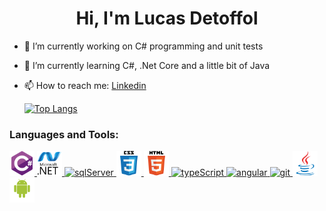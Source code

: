 

<h1 align="center">Hi, I'm Lucas Detoffol</h1>

- 🔭 I’m currently working on C# programming and unit tests
- 🌱 I’m currently learning C#, .Net Core and a little bit of Java
- 📫 How to reach me: [Linkedin](https://www.linkedin.com/in/lucas-de-toffol-lemos-65504819b/)


  [![Top Langs](https://github-readme-stats.vercel.app/api/top-langs/?username=lucasdetoffollemos&layout=compact)](https://github.com/lucasdetoffollemos/github-readme-stats)


<h3 align="left">Languages and Tools:</h3>
<p align="left">  
  
  
  <a href="https://www.w3schools.com/cs/" target="_blank"> <img src="https://raw.githubusercontent.com/devicons/devicon/master/icons/csharp/csharp-original.svg" alt="csharp" width="40" height="40"/> </a>  <a href="https://www.docker.com/" target="_blank"> </a> <a href="https://dotnet.microsoft.com/" target="_blank"> <img src="https://raw.githubusercontent.com/devicons/devicon/master/icons/dot-net/dot-net-original-wordmark.svg" alt="dotnet" width="40" height="40"/> </a> <a href="https://www.sqlservertutorial.net/" target="_blank"> <img src="https://cdn.jsdelivr.net/gh/devicons/devicon/icons/microsoftsqlserver/microsoftsqlserver-plain.svg" alt="sqlServer" width="40" height="40"/> </a>  <a href="https://www.w3schools.com/css/" target="_blank"> <img src="https://raw.githubusercontent.com/devicons/devicon/master/icons/css3/css3-original-wordmark.svg" alt="css3" width="40" height="40"/> </a> <a href="https://www.w3.org/html/" target="_blank"> <img src="https://raw.githubusercontent.com/devicons/devicon/master/icons/html5/html5-original-wordmark.svg" alt="html5" width="40" height="40"/> </a>  <a href="https://www.typescriptlang.org/" target="_blank"> <img src="https://cdn.jsdelivr.net/gh/devicons/devicon/icons/typescript/typescript-original.svg" alt="typeScript" width="40" height="40"/></a><a href="https://angular.io/" target="_blank"> <img src="https://cdn.jsdelivr.net/gh/devicons/devicon/icons/angularjs/angularjs-original.svg" alt="angular" width="40" height="40"/> </a> <a href="https://git-scm.com/" target="_blank"> <img src="https://www.vectorlogo.zone/logos/git-scm/git-scm-icon.svg" alt="git" width="40" height="40"/> </a> <a href="https://www.java.com" target="_blank"> <img src="https://raw.githubusercontent.com/devicons/devicon/master/icons/java/java-original.svg" alt="java" width="40" height="40"/> </a> <a href="https://developer.android.com" target="_blank"> <img src="https://raw.githubusercontent.com/devicons/devicon/master/icons/android/android-original-wordmark.svg" alt="android" width="40" height="40"/> </a> 


</p>



